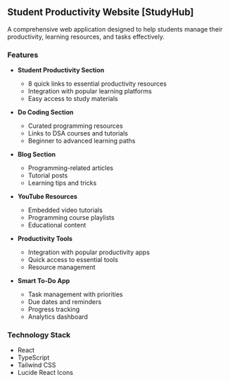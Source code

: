 ## Student Productivity Website [StudyHub]

A comprehensive web application designed to help students manage their productivity, learning resources, and tasks effectively.

### Features

- **Student Productivity Section**
  - 8 quick links to essential productivity resources
  - Integration with popular learning platforms
  - Easy access to study materials

- **Do Coding Section**
  - Curated programming resources
  - Links to DSA courses and tutorials
  - Beginner to advanced learning paths

- **Blog Section**
  - Programming-related articles
  - Tutorial posts
  - Learning tips and tricks

- **YouTube Resources**
  - Embedded video tutorials
  - Programming course playlists
  - Educational content

- **Productivity Tools**
  - Integration with popular productivity apps
  - Quick access to essential tools
  - Resource management

- **Smart To-Do App**
  - Task management with priorities
  - Due dates and reminders
  - Progress tracking
  - Analytics dashboard

### Technology Stack

- React
- TypeScript
- Tailwind CSS
- Lucide React Icons

